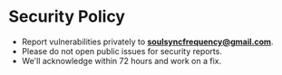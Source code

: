 # Security Policy

- Report vulnerabilities privately to **soulsyncfrequency@gmail.com**.
- Please do not open public issues for security reports.
- We'll acknowledge within 72 hours and work on a fix.

